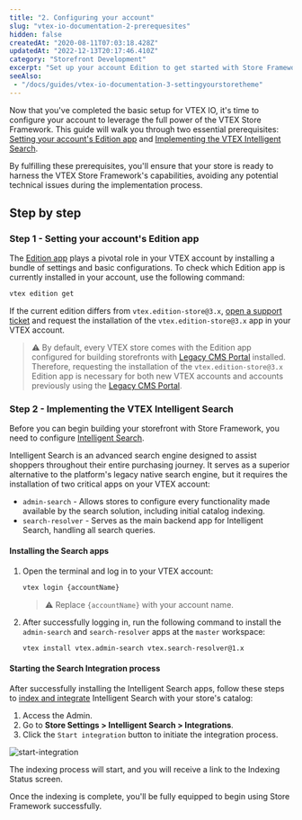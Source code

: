 ```yaml
---
title: "2. Configuring your account"
slug: "vtex-io-documentation-2-prerequesites"
hidden: false
createdAt: "2020-08-11T07:03:18.428Z"
updatedAt: "2022-12-13T20:17:46.410Z"
category: "Storefront Development"
excerpt: "Set up your account Edition to get started with Store Framework."
seeAlso:
 - "/docs/guides/vtex-io-documentation-3-settingyourstoretheme"
---
```


Now that you've completed the basic setup for VTEX IO, it's time to configure your account to leverage the full power of the VTEX Store Framework. This guide will walk you through two essential prerequisites: [Setting your account's Edition app](#step-1---setting-your-accounts-edition-app) and [Implementing the VTEX Intelligent Search](#step-2---implementing-the-vtex-intelligent-search).

By fulfilling these prerequisites, you'll ensure that your store is ready to harness the VTEX Store Framework's capabilities, avoiding any potential technical issues during the implementation process.

## Step by step

### Step 1 - Setting your account's Edition app

The [Edition app](https://developers.vtex.com/docs/guides/vtex-io-documentation-edition-app/) plays a pivotal role in your VTEX account by installing a bundle of settings and basic configurations. To check which Edition app is currently installed in your account, use the following command:

```sh
vtex edition get
```

If the current edition differs from `vtex.edition-store@3.x`, [open a support ticket](https://help.vtex.com/support?/cultureInfo=en-us) and request the installation of the `vtex.edition-store@3.x` app in your VTEX account.

> ⚠️ By default, every VTEX store comes with the Edition app configured for building storefronts with [Legacy CMS Portal](https://help.vtex.com/tutorial/what-is-cms--EmO8u2WBj2W4MUQCS8262) installed. Therefore, requesting the installation of the `vtex.edition-store@3.x` Edition app is necessary for both new VTEX accounts and accounts previously using the [Legacy CMS Portal](https://help.vtex.com/tutorial/what-is-cms--EmO8u2WBj2W4MUQCS8262).

### Step 2 - Implementing the VTEX Intelligent Search

Before you can begin building your storefront with Store Framework, you need to configure [Intelligent Search](https://help.vtex.com/tracks/vtex-intelligent-search--19wrbB7nEQcmwzDPl1l4Cb).

Intelligent Search is an advanced search engine designed to assist shoppers throughout their entire purchasing journey. It serves as a superior alternative to the platform's legacy native search engine, but it requires the installation of two critical apps on your VTEX account:

- `admin-search` - Allows stores to configure every functionality made available by the search solution, including initial catalog indexing.
- `search-resolver` - Serves as the main backend app for Intelligent Search, handling all search queries.

#### Installing the Search apps

1. Open the terminal and log in to your VTEX account:

    ```sh
    vtex login {accountName}
    ```

    > ⚠️  Replace `{accountName}` with your account name.

2. After successfully logging in, run the following command to install the `admin-search` and `search-resolver` apps at the `master` workspace:

    ```sh
    vtex install vtex.admin-search vtex.search-resolver@1.x
    ```

#### Starting the Search Integration process

After successfully installing the Intelligent Search apps, follow these steps to [index and integrate](https://help.vtex.com/en/tracks/vtex-intelligent-search--19wrbB7nEQcmwzDPl1l4Cb/6wKQgKmu2FT6084BJT7z5V) Intelligent Search with your store's catalog:

1. Access the Admin.
2. Go to **Store Settings > Intelligent Search > Integrations**.
3. Click the `Start integration` button to initiate the integration process.

![start-integration](https://cdn.jsdelivr.net/gh/vtexdocs/dev-portal-content@main/images/vtex-io-documentation-2-prerequesites-0.png)

The indexing process will start, and you will receive a link to the Indexing Status screen.

Once the indexing is complete, you'll be fully equipped to begin using Store Framework successfully.
